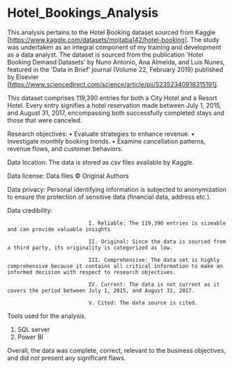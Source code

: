 # Hotel_Bookings_Analysis
This analysis pertains to the Hotel Booking dataset sourced from Kaggle [https://www.kaggle.com/datasets/mojtaba142/hotel-booking]. The study was undertaken as an integral component of my training and development as a data analyst. The dataset is sourced from the publication 'Hotel Booking Demand Datasets' by Nuno Antonio, Ana Almeida, and Luis Nunes, featured in the 'Data in Brief' journal (Volume 22, February 2019) published by Elsevier [https://www.sciencedirect.com/science/article/pii/S2352340918315191].

This dataset comprises 119,390 entries for both a City Hotel and a Resort Hotel. Every entry signifies a hotel reservation made between July 1, 2015, and August 31, 2017, encompassing both successfully completed stays and those that were canceled.

Research objectives: 
•	Evaluate strategies to enhance revenue.
•	Investigate monthly booking trends. 
•	Examine cancellation patterns, revenue flows, and customer behaviors.

Data location: The data is stored as csv files available by Kaggle.

Data license: Data files © Original Authors

Data privacy: Personal identifying information is subjected to anonymization to ensure the protection of sensitive data (financial data, address etc.).

Data credibility: 
                              
                              I. Reliable: The 119,390 entries is sizeable and can provide valuable insights

                              II. Original: Since the data is sourced from a third party, its originality is categorized as low.
                              
                              III. Comprehensive: The data set is highly comprehensive because it contains all critical information to make an informed decision with respect to research objectives.
                              
                              IV. Current: The data is not current as it covers the period between July 1, 2015, and August 31, 2017. 
                              
                              V. Cited: The data source is cited. 

Tools used for the analysis.
1. SQL server
2. Power BI

Overall, the data was complete, correct, relevant to the business objectives, and did not present any significant flaws.
